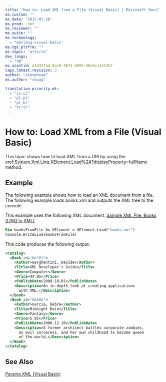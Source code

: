 ```yaml
---
title: "How to: Load XML from a File (Visual Basic) | Microsoft Docs"
ms.custom: ""
ms.date: "2015-07-20"
ms.prod: .net
ms.reviewer: ""
ms.suite: ""
ms.technology: 
  - "devlang-visual-basic"
ms.tgt_pltfrm: ""
ms.topic: "article"
dev_langs: 
  - "VB"
ms.assetid: e2d337ad-8ac8-4671-b694-30e5ca1413b7
caps.latest.revision: 3
author: "stevehoag"
ms.author: "shoag"

translation.priority.mt: 
  - "cs-cz"
  - "pl-pl"
  - "pt-br"
  - "tr-tr"
---
```

# How to: Load XML from a File (Visual Basic)
This topic shows how to load XML from a URI by using the <xref:System.Xml.Linq.XElement.Load%2A?displayProperty=fullName> method.  
  
## Example  
 The following example shows how to load an XML document from a file. The following example loads books.xml and outputs the XML tree to the console.  
  
 This example uses the following XML document: [Sample XML File: Books (LINQ to XML)](../../../../visual-basic/programming-guide/concepts/linq/sample-xml-file-books-linq-to-xml.md).  
  
```vb  
Dim booksFromFile As XElement = XElement.Load("books.xml")  
Console.WriteLine(booksFromFile)  
```  
  
 This code produces the following output:  
  
```xml  
<Catalog>  
  <Book id="bk101">  
    <Author>Garghentini, Davide</Author>  
    <Title>XML Developer's Guide</Title>  
    <Genre>Computer</Genre>  
    <Price>44.95</Price>  
    <PublishDate>2000-10-01</PublishDate>  
    <Description>An in-depth look at creating applications   
      with XML.</Description>  
  </Book>  
  <Book id="bk102">  
    <Author>Garcia, Debra</Author>  
    <Title>Midnight Rain</Title>  
    <Genre>Fantasy</Genre>  
    <Price>5.95</Price>  
    <PublishDate>2000-12-16</PublishDate>  
    <Description>A former architect battles corporate zombies,   
      an evil sorceress, and her own childhood to become queen   
      of the world.</Description>  
  </Book>  
</Catalog>  
```  
  
## See Also  
 [Parsing XML (Visual Basic)](../../../../visual-basic/programming-guide/concepts/linq/parsing-xml.md)